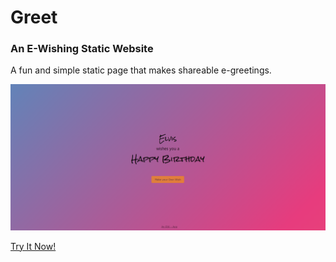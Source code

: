 # Greet
### An E-Wishing Static Website

A fun and simple static page that makes shareable e-greetings.

![](greeting-sample.png)

[Try It Now!](https://elvistony.github.io/greet/)
